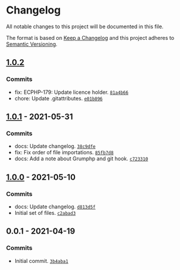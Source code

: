 # Changelog

All notable changes to this project will be documented in this file.

The format is based on [Keep a Changelog](https://keepachangelog.com/en/1.0.0/)
and this project adheres to [Semantic Versioning](https://semver.org/spec/v2.0.0.html).

## [1.0.2](https://github.com/ecphp/php-conventions/compare/1.0.1...1.0.2)

### Commits

- fix: ECPHP-179: Update licence holder. [`81a4b66`](https://github.com/ecphp/php-conventions/commit/81a4b66bd191711559d9bb4b94e0556f95b4ddb1)
- chore: Update .gitattributes. [`e01b896`](https://github.com/ecphp/php-conventions/commit/e01b896518057daba9811194fe50faf147bb478f)

## [1.0.1](https://github.com/ecphp/php-conventions/compare/1.0.0...1.0.1) - 2021-05-31

### Commits

- docs: Update changelog. [`38c9dfe`](https://github.com/ecphp/php-conventions/commit/38c9dfe06e9293897d70febdef426da5ce59a074)
- fix: Fix order of file importations. [`85fb7d8`](https://github.com/ecphp/php-conventions/commit/85fb7d8684b48ad24e01689bdda5cb2fb1c24158)
- docs: Add a note about Grumphp and git hook. [`c723310`](https://github.com/ecphp/php-conventions/commit/c72331044894a91e3ae5b12ba99f984c4f2d0f38)

## [1.0.0](https://github.com/ecphp/php-conventions/compare/0.0.1...1.0.0) - 2021-05-10

### Commits

- docs: Update changelog. [`d813d5f`](https://github.com/ecphp/php-conventions/commit/d813d5fd34eea2b83fdea14214345f4b6a26a0c3)
- Initial set of files. [`c2abad3`](https://github.com/ecphp/php-conventions/commit/c2abad3363d529684e670e1ee3275e6548d54635)

## 0.0.1 - 2021-04-19

### Commits

- Initial commit. [`3b4aba1`](https://github.com/ecphp/php-conventions/commit/3b4aba1d393f7c8acf1d3a814facd90babc72c2e)
